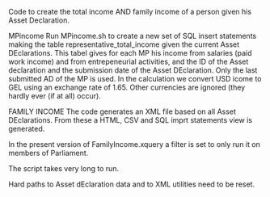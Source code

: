 Code to create the total income AND family income of a person given his Asset Declaration.


MPincome
Run MPincome.sh to create a new set of SQL insert statements making the table representative_total_income
given the current Asset DEclarations.
This tabel gives for each MP his income from salaries (paid work income) and from entrepeneurial activities, and the ID of the Asset declaration and the submission date of the Asset DEclaration.
Only the last submitted AD of the MP is used. In the calculation we convert USD icome to GEL using an exchange rate of 1.65. Other currencies are ignored (they hardly ever (if at all) occur).

FAMILY INCOME
The code generates an XML file based on all Asset DEclarations.
From these a HTML, CSV and SQL imprt statements view is generated.

In the present version of FamilyIncome.xquery a filter is set to only run it on members of Parliament. 

The script takes very long to run.

Hard paths to Asset dEclaration data and to XML utilities need to be reset.
 
